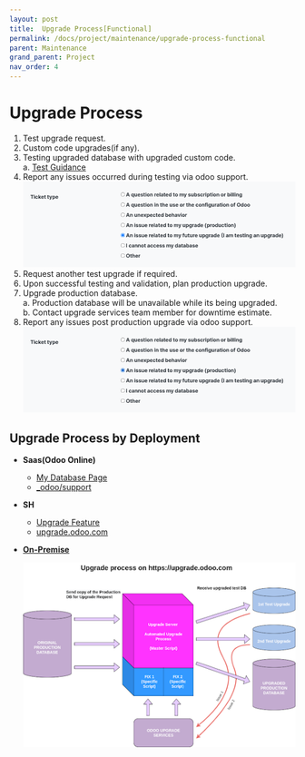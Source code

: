 ```yaml
---
layout: post
title:  Upgrade Process[Functional]
permalink: /docs/project/maintenance/upgrade-process-functional
parent: Maintenance
grand_parent: Project
nav_order: 4
---  
```

# Upgrade Process 

1. Test upgrade request.
2. Custom code upgrades(if any).
3. Testing upgraded database with upgraded custom code.  
  a. [Test Guidance](https://docs.google.com/document/d/1ypNs7JKPOsjNbKpdiKFH7Al6g6whZ9jr7f7duAQ5E1w/edit)
4. Report any issues occurred during testing via odoo support.  
  ![Test Upgrade Issue](test_upgrade_issue.png)
5. Request another test upgrade if required.
6. Upon successful testing and validation, plan production upgrade.
7. Upgrade production database.  
  a. Production database will be unavailable while its being upgraded.  
  b. Contact upgrade services team member for downtime estimate.
8. Report any issues post production upgrade via odoo support.  
  ![Post Upgrade Issue](post_upgrade_issue.png)

## Upgrade Process by Deployment  

- **Saas(Odoo Online)**
  - [My Database Page](https://www.odoo.com/documentation/16.0/administration/upgrade/odoo_online.html)
  - [\_odoo/support](https://drive.google.com/file/d/18cO7WjVaCy6Wag6Jo1TmpJEJL5qvoO0_/view?usp=sharing)
- **SH**
  - [Upgrade Feature](https://www.odoo.com/documentation/16.0/administration/upgrade/odoo_sh.html)
  - [upgrade.odoo.com](https://upgrade.odoo.com/)
- **[On-Premise](https://www.odoo.com/documentation/16.0/administration/upgrade/on_premise.html)**

  
  ![Upgrade Process ](upgrade_process.png)  





